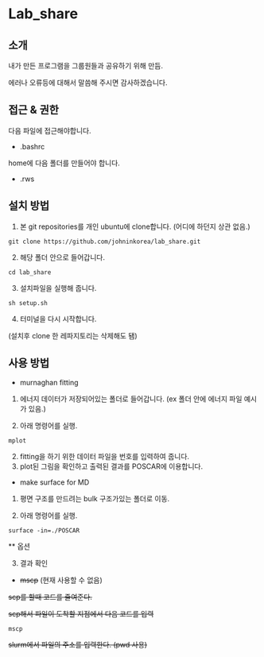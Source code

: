# Lab_share

## 소개

내가 만든 프로그램을 그룹원들과 공유하기 위해 만듬.

에러나 오류등에 대해서 말씀해 주시면 감사하겠습니다.


## 접근 & 권한
  다음 파일에 접근해야합니다.
* .bashrc

home에 다음 폴더를 만들어야 합니다.
* .rws


## 설치 방법
1. 본 git repositories를 개인 ubuntu에 clone합니다. (어디에 하던지 상관 없음.)

```
git clone https://github.com/johninkorea/lab_share.git
```
2. 해당 폴더 안으로 들어갑니다.
```
cd lab_share
```
3. 설치파일을 실행해 줍니다.
```
sh setup.sh
```
4. 터미널을 다시 시작합니다.

(설치후 clone 한 레파지토리는 삭제해도 됌)


## 사용 방법
* murnaghan fitting
1. 에너지 데이터가 저장되어있는 폴더로 들어갑니다. (ex 폴더 안에 에너지 파일 예시가 있음.)

2. 아래 명령어를 실행.
```
mplot
```
2. fitting을 하기 위한 데이터 파일을 번호를 입력하여 줍니다.
3. plot된 그림을 확인하고 출력된 결과를 POSCAR에 이용합니다.

* make surface for MD
1. 평면 구조를 만드려는 bulk 구조가있는 폴더로 이동.

2. 아래 명령어를 실행.
```
surface -in=./POSCAR
```
** 옵션

3. 결과 확인


* ~~mscp~~ (현재 사용할 수 없음)

~~scp를 할때 코드를 줄여준다.~~

~~scp해서 파일이 도착할 지점에서 다음 코드를 입력~~
```
mscp
```
~~slurm에서 파일의 주소를 입력한다. (pwd 사용)~~


